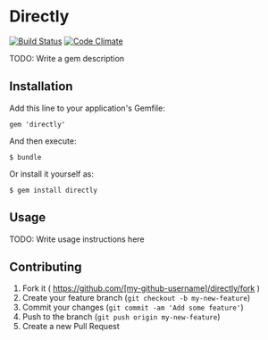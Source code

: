 # Directly

[![Build Status](https://travis-ci.org/mattgillooly/directly.svg?branch=master)](https://travis-ci.org/mattgillooly/directly)
[![Code Climate](https://codeclimate.com/github/mattgillooly/directly/badges/gpa.svg)](https://codeclimate.com/github/mattgillooly/directly)

TODO: Write a gem description

## Installation

Add this line to your application's Gemfile:

    gem 'directly'

And then execute:

    $ bundle

Or install it yourself as:

    $ gem install directly

## Usage

TODO: Write usage instructions here

## Contributing

1. Fork it ( https://github.com/[my-github-username]/directly/fork )
2. Create your feature branch (`git checkout -b my-new-feature`)
3. Commit your changes (`git commit -am 'Add some feature'`)
4. Push to the branch (`git push origin my-new-feature`)
5. Create a new Pull Request
